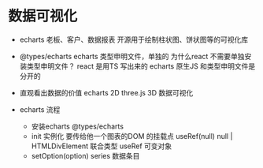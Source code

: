 # 数据可视化

- echarts
    老板、客户、数据报表
    开源用于绘制柱状图、饼状图等的可视化库
- @types/echarts
    echarts 类型申明文件，单独的
    为什么react 不需要单独安装类型申明文件？
    react 是用TS 写出来的
    echarts 原生JS 和类型申明文件是分开的

- 直观看出数据的价值
    echarts   2D
    three.js  3D
    数据可视化

- echarts 流程
    - 安装echarts @types/echarts
    - init 实例化
        要传给他一个图表的DOM 的挂载点
        useRef<HTMLDivElement>(null)
        null | HTMLDivElement
        联合类型  useRef 可变对象
    - setOption(option)
        series  数据条目
        
